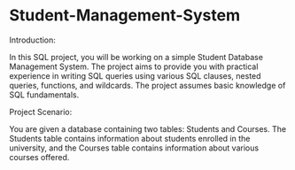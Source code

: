# Student-Management-System
Introduction:

In this SQL project, you will be working on a simple Student Database Management System. The project aims to provide you with practical experience in writing SQL queries using various SQL clauses, nested queries, functions, and wildcards. The project assumes basic knowledge of SQL fundamentals.


Project Scenario:

You are given a database containing two tables: Students and Courses. The Students table contains information about students enrolled in the university, and the Courses table contains information about various courses offered.
